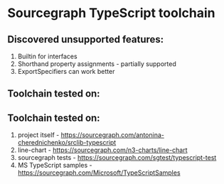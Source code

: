 # Sourcegraph TypeScript toolchain 

## Discovered unsupported features:
1. Builtin for interfaces
2. Shorthand property assignments - partially supported
3. ExportSpecifiers can work better

## Toolchain tested on:
## Toolchain tested on:
1. project itself - https://sourcegraph.com/antonina-cherednichenko/srclib-typescript
2. line-chart - https://sourcegraph.com/n3-charts/line-chart
3. sourcegraph tests - https://sourcegraph.com/sgtest/typescript-test
4. MS TypeScript samples - https://sourcegraph.com/Microsoft/TypeScriptSamples


